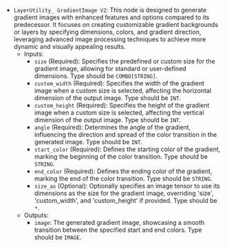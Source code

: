 - `LayerUtility_ GradientImage V2`: This node is designed to generate gradient images with enhanced features and options compared to its predecessor. It focuses on creating customizable gradient backgrounds or layers by specifying dimensions, colors, and gradient direction, leveraging advanced image processing techniques to achieve more dynamic and visually appealing results.
    - Inputs:
        - `size` (Required): Specifies the predefined or custom size for the gradient image, allowing for standard or user-defined dimensions. Type should be `COMBO[STRING]`.
        - `custom_width` (Required): Specifies the width of the gradient image when a custom size is selected, affecting the horizontal dimension of the output image. Type should be `INT`.
        - `custom_height` (Required): Specifies the height of the gradient image when a custom size is selected, affecting the vertical dimension of the output image. Type should be `INT`.
        - `angle` (Required): Determines the angle of the gradient, influencing the direction and spread of the color transition in the generated image. Type should be `INT`.
        - `start_color` (Required): Defines the starting color of the gradient, marking the beginning of the color transition. Type should be `STRING`.
        - `end_color` (Required): Defines the ending color of the gradient, marking the end of the color transition. Type should be `STRING`.
        - `size_as` (Optional): Optionally specifies an image tensor to use its dimensions as the size for the gradient image, overriding 'size', 'custom_width', and 'custom_height' if provided. Type should be `*`.
    - Outputs:
        - `image`: The generated gradient image, showcasing a smooth transition between the specified start and end colors. Type should be `IMAGE`.
